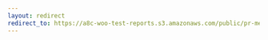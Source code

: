 ```yaml
---
layout: redirect
redirect_to: https://a8c-woo-test-reports.s3.amazonaws.com/public/pr-merge/39554/api/index.html
---
```

